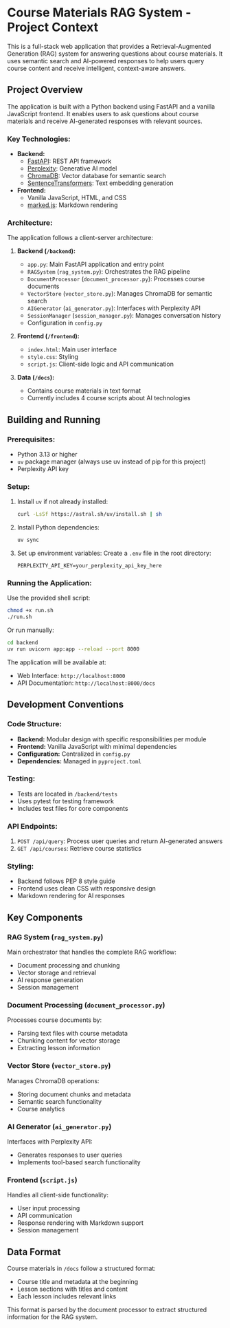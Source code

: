# Course Materials RAG System - Project Context

This is a full-stack web application that provides a Retrieval-Augmented Generation (RAG) system for answering questions about course materials. It uses semantic search and AI-powered responses to help users query course content and receive intelligent, context-aware answers.

## Project Overview

The application is built with a Python backend using FastAPI and a vanilla JavaScript frontend. It enables users to ask questions about course materials and receive AI-generated responses with relevant sources.

### Key Technologies:
- **Backend:**
  - [FastAPI](https://fastapi.tiangolo.com/): REST API framework
  - [Perplexity](https://www.perplexity.ai/): Generative AI model
  - [ChromaDB](https://www.trychroma.com/): Vector database for semantic search
  - [SentenceTransformers](https://www.sbert.net/): Text embedding generation
- **Frontend:**
  - Vanilla JavaScript, HTML, and CSS
  - [marked.js](https://marked.js.org/): Markdown rendering

### Architecture:

The application follows a client-server architecture:

1. **Backend (`/backend`):**
   - `app.py`: Main FastAPI application and entry point
   - `RAGSystem` (`rag_system.py`): Orchestrates the RAG pipeline
   - `DocumentProcessor` (`document_processor.py`): Processes course documents
   - `VectorStore` (`vector_store.py`): Manages ChromaDB for semantic search
   - `AIGenerator` (`ai_generator.py`): Interfaces with Perplexity API
   - `SessionManager` (`session_manager.py`): Manages conversation history
   - Configuration in `config.py`

2. **Frontend (`/frontend`):**
   - `index.html`: Main user interface
   - `style.css`: Styling
   - `script.js`: Client-side logic and API communication

3. **Data (`/docs`):**
   - Contains course materials in text format
   - Currently includes 4 course scripts about AI technologies

## Building and Running

### Prerequisites:
- Python 3.13 or higher
- `uv` package manager (always use uv instead of pip for this project)
- Perplexity API key

### Setup:
1. Install `uv` if not already installed:
   ```bash
   curl -LsSf https://astral.sh/uv/install.sh | sh
   ```

2. Install Python dependencies:
   ```bash
   uv sync
   ```

3. Set up environment variables:
   Create a `.env` file in the root directory:
   ```
   PERPLEXITY_API_KEY=your_perplexity_api_key_here
   ```

### Running the Application:
Use the provided shell script:
```bash
chmod +x run.sh
./run.sh
```

Or run manually:
```bash
cd backend
uv run uvicorn app:app --reload --port 8000
```

The application will be available at:
- Web Interface: `http://localhost:8000`
- API Documentation: `http://localhost:8000/docs`

## Development Conventions

### Code Structure:
- **Backend:** Modular design with specific responsibilities per module
- **Frontend:** Vanilla JavaScript with minimal dependencies
- **Configuration:** Centralized in `config.py`
- **Dependencies:** Managed in `pyproject.toml`

### Testing:
- Tests are located in `/backend/tests`
- Uses pytest for testing framework
- Includes test files for core components

### API Endpoints:
1. `POST /api/query`: Process user queries and return AI-generated answers
2. `GET /api/courses`: Retrieve course statistics

### Styling:
- Backend follows PEP 8 style guide
- Frontend uses clean CSS with responsive design
- Markdown rendering for AI responses

## Key Components

### RAG System (`rag_system.py`)
Main orchestrator that handles the complete RAG workflow:
- Document processing and chunking
- Vector storage and retrieval
- AI response generation
- Session management

### Document Processing (`document_processor.py`)
Processes course documents by:
- Parsing text files with course metadata
- Chunking content for vector storage
- Extracting lesson information

### Vector Store (`vector_store.py`)
Manages ChromaDB operations:
- Storing document chunks and metadata
- Semantic search functionality
- Course analytics

### AI Generator (`ai_generator.py`)
Interfaces with Perplexity API:
- Generates responses to user queries
- Implements tool-based search functionality

### Frontend (`script.js`)
Handles all client-side functionality:
- User input processing
- API communication
- Response rendering with Markdown support
- Session management

## Data Format

Course materials in `/docs` follow a structured format:
- Course title and metadata at the beginning
- Lesson sections with titles and content
- Each lesson includes relevant links

This format is parsed by the document processor to extract structured information for the RAG system.